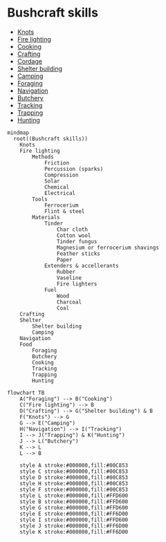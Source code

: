 # Bushcraft skills

* [Knots](knots)
* [Fire lighting](firelighting)
* [Cooking](cooking)
* [Crafting](crafting)
* [Cordage](cordage)
* [Shelter building](shelterbuilding)
* [Camping](camping)
* [Foraging](foraging)
* [Navigation](navigation)
* [Butchery](butchery)
* [Tracking](tracking)
* [Trapping](trapping)
* [Hunting](hunting)

```mermaid
mindmap
  root((Bushcraft skills))
    Knots
    Fire lighting
        Methods
            Friction
            Percussion (sparks)
            Compression
            Solar
            Chemical
            Electrical
        Tools
            Ferrocerium
            Flint & steel
        Materials
            Tinder
                Char cloth
                Cotton wool
                Tinder fungus
                Magnesium or ferrocerium shavings
                Feather sticks
                Paper
            Extenders & accellerants
                Rubber
                Vaseline
                Fire lighters
            Fuel
                Wood
                Charcoal
                Coal
    Crafting
    Shelter
        Shelter building
        Camping
    Navigation
    Food
        Foraging
        Butchery
        Cooking
        Tracking
        Trapping
        Hunting
```

```mermaid
flowchart TB
    A("Foraging") --> B("Cooking")
    C("Fire lighting") --> B
    D("Crafting") --> G("Shelter building") & B
    F("Knots") --> G
    G --> E("Camping")
    H("Navigation") --> I("Tracking")
    I --> J("Trapping") & K("Hunting")
    J --> L("Butchery")
    K --> L
    L --> B

    style A stroke:#000000,fill:#00C853
    style C stroke:#000000,fill:#00C853
    style D stroke:#000000,fill:#00C853
    style H stroke:#000000,fill:#00C853
    style F stroke:#000000,fill:#00C853
    style L stroke:#000000,fill:#FFD600
    style B stroke:#000000,fill:#FFD600
    style G stroke:#000000,fill:#FFD600
    style E stroke:#000000,fill:#FF6D00
    style I stroke:#000000,fill:#FFD600
    style J stroke:#000000,fill:#FF6D00
    style K stroke:#000000,fill:#FF6D00
```
